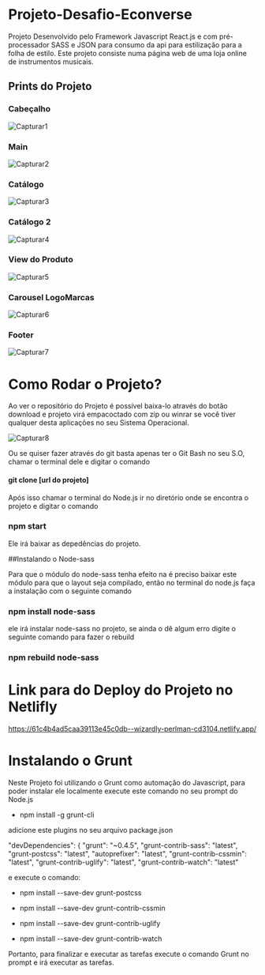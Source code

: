 
# Projeto-Desafio-Econverse

Projeto Desenvolvido pelo Framework Javascript React.js e com pré-processador SASS e JSON para consumo da api para estilização para a folha de estilo. Este projeto consiste numa página web de uma loja online de instrumentos musicais. 


## Prints do Projeto

### Cabeçalho 

![Capturar1](https://user-images.githubusercontent.com/24817323/147275766-d3c8bb80-0396-43af-8ea0-853a25f9cb4f.PNG)

### Main

![Capturar2](https://user-images.githubusercontent.com/24817323/147275933-bd6fc0f4-3d8f-44bf-b93d-e4c48273b565.PNG)

### Catálogo 

![Capturar3](https://user-images.githubusercontent.com/24817323/147276001-ddc75925-7739-426e-b089-16406d59e836.PNG)

### Catálogo 2

![Capturar4](https://user-images.githubusercontent.com/24817323/147276054-fc71c25c-9f1a-459b-a35b-79355f3da037.PNG)


### View do Produto 


![Capturar5](https://user-images.githubusercontent.com/24817323/147276135-01917839-b4bd-4eca-86e8-ed7f0baf2570.PNG)


### Carousel LogoMarcas 

![Capturar6](https://user-images.githubusercontent.com/24817323/147276327-855be60d-b3cc-4fcc-ac66-765538c021df.PNG)


### Footer

![Capturar7](https://user-images.githubusercontent.com/24817323/147276389-d5d5e143-f855-49c2-aec0-c58bf487bbb5.PNG)


# Como Rodar o Projeto? 

<p>Ao ver o repositório do Projeto é possível baixa-lo através do botão download e projeto virá empacoctado com zip ou winrar se você tiver qualquer desta aplicações no seu Sistema Operacional.</p> 

![Capturar8](https://user-images.githubusercontent.com/24817323/147277314-9c85f82c-0a94-4c98-8d49-52159586f295.PNG)


Ou se quiser fazer através do git basta apenas ter o Git Bash no seu S.O, chamar o terminal dele e digitar o comando

#### git clone [url do projeto] 

Após isso chamar o terminal do Node.js ir no diretório onde se encontra o projeto e digitar o comando 

### npm start 

Ele irá baixar as depedências do projeto.

##Instalando o Node-sass

Para que o módulo do node-sass tenha efeito na é preciso baixar este módulo para que o layout seja compilado, então no terminal do node.js faça a instalação com o seguinte comando

### npm install node-sass

ele irá instalar node-sass no projeto, se ainda o dê algum erro digite o seguinte comando para fazer o rebuild

### npm rebuild node-sass 


# Link para do Deploy do Projeto no Netlifly 
https://61c4b4ad5caa39113e45c0db--wizardly-perlman-cd3104.netlify.app/


# Instalando o Grunt

Neste Projeto foi utilizando o Grunt como automação do Javascript, para poder instalar ele localmente execute este comando no seu prompt do Node.js 

* <p>npm install -g grunt-cli</p> 

adicione este plugins no seu arquivo package.json 

"devDependencies": {
    "grunt": "~0.4.5",
    "grunt-contrib-sass": "latest",
    "grunt-postcss": "latest",
    "autoprefixer": "latest",
    "grunt-contrib-cssmin": "latest",
    "grunt-contrib-uglify": "latest",
    "grunt-contrib-watch": "latest"
    
   e execute o comando:
   
   * <p>npm install --save-dev grunt-postcss</p>
   * <p>npm install --save-dev grunt-contrib-cssmin</p>
   * <p>npm install --save-dev grunt-contrib-uglify</p>
   * <p>npm install --save-dev grunt-contrib-watch</p>
   
   
   Portanto, para finalizar e executar as tarefas execute o comando Grunt no  prompt e irá executar as tarefas. 







